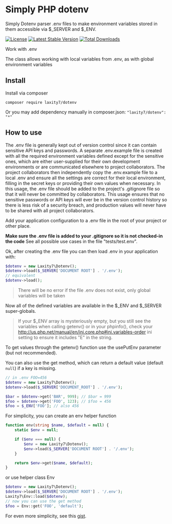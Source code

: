 # Simply PHP dotenv

Simply Dotenv parser .env files to make environment variables stored in them accessible 
via $_SERVER and $_ENV.

[![License](https://img.shields.io/github/license/laxity7/dotenv.svg)](https://github.com/laxity7/dotenv/blob/master/LICENSE)
[![Latest Stable Version](https://img.shields.io/packagist/v/laxity7/dotenv.svg)](https://packagist.org/packages/laxity7/dotenv)
[![Total Downloads](https://img.shields.io/packagist/dt/laxity7/dotenv.svg)](https://packagist.org/packages/laxity7/dotenv)

Work with .env 

The class allows working with local variables from .env, as with global environment variables

## Install

Install via composer 

```shell
composer require laxity7/dotenv
```

Or you may add dependency manually in composer.json: `"laxity7/dotenv": "*"`

## How to use

The .env file is generally kept out of version control since it can contain 
sensitive API keys and passwords. A separate .env.example file is created with 
all the required environment variables defined except for the sensitive ones, 
which are either user-supplied for their own development environments or are 
communicated elsewhere to project collaborators. The project collaborators then 
independently copy the .env.example file to a local .env and ensure all the settings 
are correct for their local environment, filling in the secret keys or providing their 
own values when necessary. In this usage, the .env file should be added to the project's 
.gitignore file so that it will never be committed by collaborators. This usage ensures 
that no sensitive passwords or API keys will ever be in the version control history so 
there is less risk of a security breach, and production values will never have to be 
shared with all project collaborators.

Add your application configuration to a .env file in the root of your project or other place.

**Make sure the .env file is added to your .gitignore so it is not checked-in the code**
See all possible use cases in the file "tests/test.env". 

Ok, after creating the .env file you can then load .env in your application with:

```php
$dotenv = new Laxity7\Dotenv();
$dotenv->load($_SERVER['DOCUMENT ROOT'] . '/.env');
// equivalent
$dotenv->load();
```

> There will be no error if the file .env does not exist, only global variables will be taken

Now all of the defined variables are available in the $_ENV and $_SERVER super-globals.

> If your $_ENV array is mysteriously empty, but you still see the variables when calling 
> getenv() or in your phpinfo(), check your 
> http://us.php.net/manual/en/ini.core.php#ini.variables-order 
> ini setting to ensure it includes "E" in the string.

To get values through the getenv() function use the usePutEnv parameter (but not recommended).

You can also use the get method, which can return a default value (default `null`) if a key is missing.

```php
// in .env FOO=456
$dotenv = new Laxity7\Dotenv();
$dotenv->load($_SERVER['DOCUMENT_ROOT'] . '/.env');

$bar = $dotenv->get('BAR', 999); // $bar = 999
$foo = $dotenv->get('FOO', 123); // $foo = 456
$foo = $_ENV['FOO']; // also 456
```

For simplicity, you can create an env helper function

```php
function env(string $name, $default = null) {
    static $env = null;

    if ($env === null) {
        $env = new Laxity7\Dotenv();
        $env->load($_SERVER['DOCUMENT ROOT'] . '/.env');
    }

    return $env->get($name, $default);
}
```

or use helper class Env

```php
$dotenv = new Laxity7\Dotenv();
$dotenv->load($_SERVER['DOCUMENT ROOT'] . '/.env');
Laxity7\Env::load($dotenv);
// now you can use the get method
$foo = Env::get('FOO', 'default');
```

For even more simplicity, see this [gist](https://gist.github.com/laxity7/b253a62e02a6b7237fd4d907fce3fe0a).